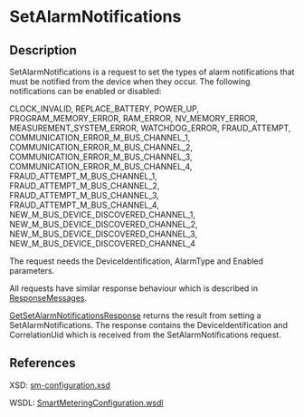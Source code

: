 <!--
SPDX-FileCopyrightText: Contributors to the GXF project

SPDX-License-Identifier: Apache-2.0
-->

# SetAlarmNotifications

## Description

SetAlarmNotifications is a request to set the types of alarm notifications that must be notified from the device when they occur. The following notifications can be enabled or disabled:

CLOCK\_INVALID, REPLACE\_BATTERY, POWER\_UP, PROGRAM\_MEMORY\_ERROR, RAM\_ERROR, NV\_MEMORY\_ERROR, MEASUREMENT\_SYSTEM\_ERROR, WATCHDOG\_ERROR, FRAUD\_ATTEMPT, COMMUNICATION\_ERROR\_M\_BUS\_CHANNEL\_1, COMMUNICATION\_ERROR\_M\_BUS\_CHANNEL\_2, COMMUNICATION\_ERROR\_M\_BUS\_CHANNEL\_3, COMMUNICATION\_ERROR\_M\_BUS\_CHANNEL\_4, FRAUD\_ATTEMPT\_M\_BUS\_CHANNEL\_1, FRAUD\_ATTEMPT\_M\_BUS\_CHANNEL\_2, FRAUD\_ATTEMPT\_M\_BUS\_CHANNEL\_3, FRAUD\_ATTEMPT\_M\_BUS\_CHANNEL\_4, NEW\_M\_BUS\_DEVICE\_DISCOVERED\_CHANNEL\_1, NEW\_M\_BUS\_DEVICE\_DISCOVERED\_CHANNEL\_2, NEW\_M\_BUS\_DEVICE\_DISCOVERED\_CHANNEL\_3, NEW\_M\_BUS\_DEVICE\_DISCOVERED\_CHANNEL\_4

The request needs the DeviceIdentification, AlarmType and Enabled parameters.

All requests have similar response behaviour which is described in [ResponseMessages](../../responsemessages.md).

[GetSetAlarmNotificationsResponse](getsetalarmnotificationsresponse.md) returns the result from setting a SetAlarmNotifications. The response contains the DeviceIdentification and CorrelationUid which is received from the SetAlarmNotifications request.

## References

XSD: [sm-configuration.xsd](https://github.com/OSGP/open-smart-grid-platform/blob/development/osgp/shared/osgp-ws-smartmetering/src/main/resources/schemas/sm-configuration.xsd)

WSDL: [SmartMeteringConfiguration.wsdl](https://github.com/OSGP/open-smart-grid-platform/blob/development/osgp/shared/osgp-ws-smartmetering/src/main/resources/SmartMeteringConfiguration.wsdl)

